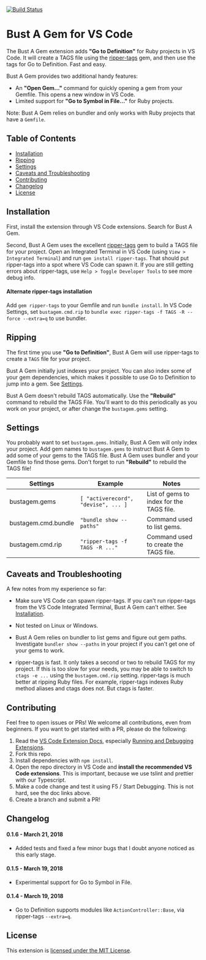 [![Build Status](https://travis-ci.org/gurgeous/bust-a-gem.svg?branch=master)](https://travis-ci.org/gurgeous/bust-a-gem)

# Bust A Gem for VS Code

The Bust A Gem extension adds **"Go to Definition"** for Ruby projects in VS Code. It will create a TAGS file using the [ripper-tags](https://github.com/tmm1/ripper-tags) gem, and then use the tags for Go to Definition. Fast and easy.

Bust A Gem provides two additional handy features:

* An **"Open Gem..."** command for quickly opening a gem from your Gemfile. This opens a new window in VS Code.
* Limited support for **"Go to Symbol in File..."** for Ruby projects.

Note: Bust A Gem relies on bundler and only works with Ruby projects that have a `Gemfile`.

<!---
markdown-toc --no-firsth1 --maxdepth 1 readme.md
-->

## Table of Contents

* [Installation](#installation)
* [Ripping](#ripping)
* [Settings](#settings)
* [Caveats and Troubleshooting](#caveats-and-troubleshooting)
* [Contributing](#contributing)
* [Changelog](#changelog)
* [License](#license)

## Installation

First, install the extension through VS Code extensions. Search for Bust A Gem.

Second, Bust A Gem uses the excellent [ripper-tags](https://github.com/tmm1/ripper-tags) gem to build a TAGS file for your project. Open an Integrated Terminal in VS Code (using `View > Integrated Terminal`) and run `gem install ripper-tags`. That should put ripper-tags into a spot where VS Code can spawn it. If you are still getting errors about ripper-tags, use `Help > Toggle Developer Tools` to see more debug info.

#### Alternate ripper-tags installation

Add `gem ripper-tags` to your Gemfile and run `bundle install`. In VS Code Settings, set `bustagem.cmd.rip` to `bundle exec ripper-tags -f TAGS -R --force --extra=q` to use bundler.

## Ripping

The first time you use **"Go to Definition"**, Bust A Gem will use ripper-tags to create a `TAGS` file for your project.

Bust A Gem initially just indexes your project. You can also index some of your gem dependencies, which makes it possible to use Go to Definition to jump into a gem. See [Settings](#settings).

Bust A Gem doesn't rebuild TAGS automatically. Use the **"Rebuild"** command to rebuild the TAGS File. You'll want to do this periodically as you work on your project, or after change the `bustagem.gems` setting.

## Settings

You probably want to set `bustagem.gems`. Initially, Bust A Gem will only index your project. Add gem names to `bustagem.gems` to instruct Bust A Gem to add some of your gems to the TAGS file. Bust A Gem uses bundler and your Gemfile to find those gems. Don't forget to run **"Rebuild"** to rebuild the TAGS file!

| Settings            | Example                             | Notes                                    |
| ------------------- | ----------------------------------- | ---------------------------------------- |
| bustagem.gems       | `[ "activerecord", "devise", ... ]` | List of gems to index for the TAGS file. |
| bustagem.cmd.bundle | `"bundle show --paths"`             | Command used to list gems.               |
| bustagem.cmd.rip    | `"ripper-tags -f TAGS -R ..."`      | Command used to create the TAGS file.    |

## Caveats and Troubleshooting

A few notes from my experience so far:

* Make sure VS Code can spawn ripper-tags. If you can't run ripper-tags from the VS Code Integrated Terminal, Bust A Gem can't either. See [Installation](#installation).

* Not tested on Linux or Windows.

* Bust A Gem relies on bundler to list gems and figure out gem paths. Investigate `bundler show --paths` in your project if you can't get one of your gems to work.

* ripper-tags is fast. It only takes a second or two to rebuild TAGS for my project. If this is too slow for your needs, you may be able to switch to `ctags -e ...` using the `bustagem.cmd.rip` setting. ripper-tags is much better at ripping Ruby files. For example, ripper-tags indexes Ruby method aliases and ctags does not. But ctags is faster.

## Contributing

Feel free to open issues or PRs! We welcome all contributions, even from beginners. If you want to get started with a PR, please do the following:

1.  Read the [VS Code Extension Docs](https://code.visualstudio.com/docs/extensions/overview), especially [Running and Debugging Extensions](https://code.visualstudio.com/docs/extensions/debugging-extensions).
1.  Fork this repo.
1.  Install dependencies with `npm install`.
1.  Open the repo directory in VS Code and **install the recommended VS Code extensions**. This is important, because we use tslint and prettier with our Typescript.
1.  Make a code change and test it using F5 / Start Debugging. This is not hard, see the doc links above.
1.  Create a branch and submit a PR!

## Changelog

#### 0.1.6 - March 21, 2018

* Added tests and fixed a few minor bugs that I doubt anyone noticed as this early stage.

#### 0.1.5 - March 19, 2018

* Experimental support for Go to Symbol in File.

#### 0.1.4 - March 19, 2018

* Go to Definition supports modules like `ActionController::Base`, via ripper-tags `--extra=q`.

## License

This extension is [licensed under the MIT License](LICENSE.txt).
